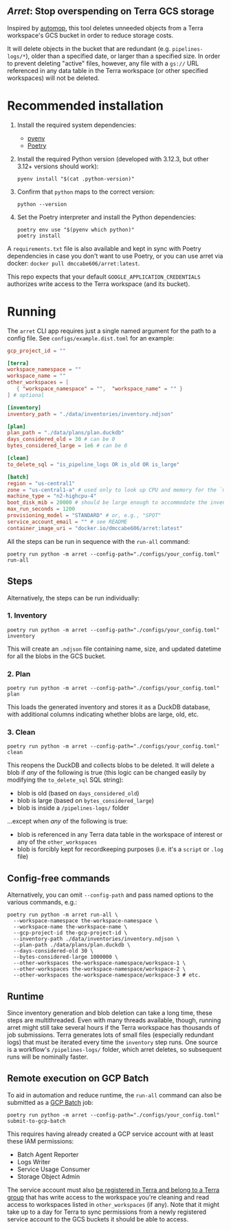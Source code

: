_Arret_: Stop overspending on Terra GCS storage
---

Inspired by [automop](https://github.com/broadinstitute/automop/), this tool deletes unneeded objects from a Terra workspace's GCS bucket in order to reduce storage costs.

It will delete objects in the bucket that are redundant (e.g. `pipelines-logs/*`), older than a specified date, or larger than a specified size. In order to prevent deleting "active" files, however, any file with a `gs://` URL referenced in any data table in the Terra workspace (or other specified workspaces) will not be deleted.

# Recommended installation

1. Install the required system dependencies:
    - [pyenv](https://github.com/pyenv/pyenv)
    - [Poetry](https://python-poetry.org/)

2. Install the required Python version (developed with 3.12.3, but other 3.12+ versions should work):
   ```shell
   pyenv install "$(cat .python-version)"
   ```

3. Confirm that `python` maps to the correct version:
   ```
   python --version
   ```

4. Set the Poetry interpreter and install the Python dependencies:
   ```shell
   poetry env use "$(pyenv which python)"
   poetry install
   ```

A `requirements.txt` file is also available and kept in sync with Poetry dependencies in case you don't want to use Poetry, or you can use arret via docker: `docker pull dmccabe606/arret:latest`.

This repo expects that your default `GOOGLE_APPLICATION_CREDENTIALS` authorizes write access to the Terra workspace (and its bucket).

# Running

The `arret` CLI app requires just a single named argument for the path to a config file. See `configs/example.dist.toml` for an example:

```toml
gcp_project_id = ""

[terra]
workspace_namespace = ""
workspace_name = ""
other_workspaces = [
   { "workspace_namespace" = "",  "workspace_name" = "" }
] # optional

[inventory]
inventory_path = "./data/inventories/inventory.ndjson"

[plan]
plan_path = "./data/plans/plan.duckdb"
days_considered_old = 30 # can be 0
bytes_considered_large = 1e6 # can be 0

[clean]
to_delete_sql = "is_pipeline_logs OR is_old OR is_large"

[batch]
region = "us-central1"
zone = "us-central1-a" # used only to look up CPU and memory for the `machine_type`
machine_type = "n2-highcpu-4"
boot_disk_mib = 20000 # should be large enough to accommodate the inventory file
max_run_seconds = 1200
provisioning_model = "STANDARD" # or, e.g., "SPOT"
service_account_email = "" # see README
container_image_uri = "docker.io/dmccabe606/arret:latest"
```

All the steps can be run in sequence with the `run-all` command:
```shell
poetry run python -m arret --config-path="./configs/your_config.toml" run-all
```

## Steps

Alternatively, the steps can be run individually: 

### 1. Inventory

```shell
poetry run python -m arret --config-path="./configs/your_config.toml" inventory
```

This will create an `.ndjson` file containing name, size, and updated datetime for all the blobs in the GCS bucket.

### 2. Plan

```shell
poetry run python -m arret --config-path="./configs/your_config.toml" plan
```

This loads the generated inventory and stores it as a DuckDB database, with additional columns indicating whether blobs are large, old, etc.

### 3. Clean

```shell
poetry run python -m arret --config-path="./configs/your_config.toml" clean
```

This reopens the DuckDB and collects blobs to be deleted. It will delete a blob if _any_ of the following is true (this logic can be changed easily by modifying the `to_delete_sql` SQL string):
- blob is old (based on `days_considered_old`)
- blob is large (based on `bytes_considered_large`)
- blob is inside a `/pipelines-logs/` folder

...except when _any_ of the following is true:
- blob is referenced in any Terra data table in the workspace of interest or any of the `other_workspaces`
- blob is forcibly kept for recordkeeping purposes (i.e. it's a `script` or `.log` file)

## Config-free commands

Alternatively, you can omit `--config-path` and pass named options to the various commands, e.g.:

```shell
poetry run python -m arret run-all \
  --workspace-namespace the-workspace-namespace \
  --workspace-name the-workspace-name \
  --gcp-project-id the-gcp-project-id \
  --inventory-path ./data/inventories/inventory.ndjson \
  --plan-path ./data/plans/plan.duckdb \
  --days-considered-old 30 \
  --bytes-considered-large 1000000 \
  --other-workspaces the-workspace-namespace/workspace-1 \
  --other-workspaces the-workspace-namespace/workspace-2 \
  --other-workspaces the-workspace-namespace/workspace-3 # etc.
```

## Runtime

Since inventory generation and blob deletion can take a long time, these steps are multithreaded. Even with many threads available, though, running arret might still take several hours if the Terra workspace has thousands of job submissions. Terra generates lots of small files (especially redundant logs) that must be iterated every time the `inventory` step runs. One source is a workflow's `/pipelines-logs/` folder, which arret deletes, so subsequent runs will be nominally faster.

## Remote execution on GCP Batch

To aid in automation and reduce runtime, the `run-all` command can also be submitted as a [GCP Batch](https://cloud.google.com/batch/docs/get-started) job:

```shell
poetry run python -m arret --config-path="./configs/your_config.toml" submit-to-gcp-batch
```

This requires having already created a GCP service account with at least these IAM permissions:
- Batch Agent Reporter 
- Logs Writer
- Service Usage Consumer
- Storage Object Admin

The service account must also [be registered in Terra and belong to a Terra group](https://support.terra.bio/hc/en-us/articles/7448594459931-How-to-use-a-service-account-in-Terra) that has write access to the workspace you're cleaning and read access to workspaces listed in `other_workspaces` (if any). Note that it might take up to a day for Terra to sync permissions from a newly registered service account to the GCS buckets it should be able to access.
